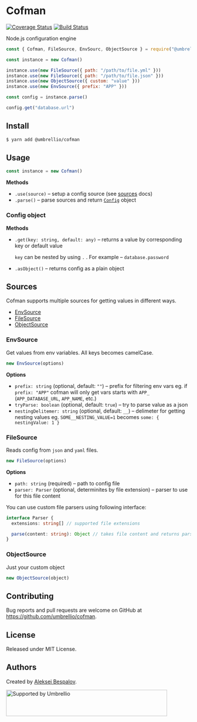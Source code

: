 # Cofman

[![Coverage Status](https://coveralls.io/repos/github/umbrellio/cofman/badge.svg?branch=master)](https://coveralls.io/github/umbrellio/cofman?branch=master)
[![Build Status](https://github.com/umbrellio/cofman/actions/workflows/ci.yml/badge.svg)](https://github.com/umbrellio/cofman)

Node.js configuration engine

```js
const { Cofman, FileSource, EnvSourc, ObjectSource } = require("@umbrellio/cofman")

const instance = new Cofman()

instance.use(new FileSource({ path: "/path/to/file.yml" }))
instance.use(new FileSource({ path: "/path/to/file.json" }))
instance.use(new ObjectSource({ custom: "value" }))
instance.use(new EnvSource({ prefix: "APP" }))

const config = instance.parse()

config.get("database.url")
```

## Install

```sh
$ yarn add @umbrellio/cofman
```

## Usage

```js
const instance = new Cofman()
```

**Methods**

- `.use(source)` – setup a config source (see [sources](#sources) docs)
- `.parse()` – parse sources and return [`Config`](#config-object) object

### Config object

**Methods**

- `.get(key: string, default: any)` – returns a value by corresponding key or default value

  `key` can be nested by using `.` . For example – `database.password`

- `.asObject()` – returns config as a plain object

## Sources

Cofman supports multiple sources for getting values in different ways.

- [EnvSource](#envsource)
- [FileSource](#filesource)
- [ObjectSource](#objectsource)

### EnvSource

Get values from env variables. All keys becomes camelCase.

```js
new EnvSource(options)
```

**Options**

- `prefix: string` (optional, default: `""`) – prefix for filtering env vars
  eg. if `prefix: "APP"` cofman will only get vars starts with `APP_` (`APP_DATABASE_URL`, `APP_NAME`, etc.)
- `tryParse: boolean` (optional, default: `true`) – try to parse value as a json
- `nestingDelitemer: string` (optional, default: `__`) – delimeter for getting nesting values
  eg. `SOME__NESTING_VALUE=1` becomes `some: { nestingValue: 1 }`

### FileSource

Reads config from `json` and `yaml` files.

```js
new FileSource(options)
```

**Options**

- `path: string` (required)  – path to config file
- `parser: Parser` (optional, determinites by file extension) – parser to use for this file content

You can use custom file parsers using following interface:

```ts
interface Parser {
  extensions: string[] // supported file extensions

  parse(content: string): Object // takes file content and returns parsed object
}
```

### ObjectSource

Just your custom object

```js
new ObjectSource(object)
```

## Contributing

Bug reports and pull requests are welcome on GitHub at https://github.com/umbrellio/cofman.

## License

Released under MIT License.

## Authors

Created by [Aleksei Bespalov](https://github.com/nulldef).

<a href="https://github.com/umbrellio/">
<img style="float: left;" src="https://umbrellio.github.io/Umbrellio/supported_by_umbrellio.svg" alt="Supported by Umbrellio" width="439" height="72">
</a>
